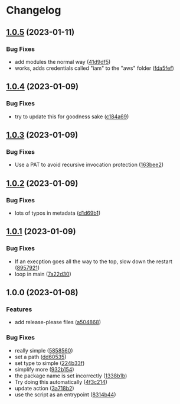 # Changelog

## [1.0.5](https://github.com/pcn/windmill-eks-iam-helper/compare/v1.0.4...v1.0.5) (2023-01-11)


### Bug Fixes

* add modules the normal way ([41d9df5](https://github.com/pcn/windmill-eks-iam-helper/commit/41d9df52a3f2b645934621c937b88a528a815266))
* works, adds credentials called "iam" to the "aws" folder ([fda5fef](https://github.com/pcn/windmill-eks-iam-helper/commit/fda5fef133a4578d79fbf7754c0f72090a7c8553))

## [1.0.4](https://github.com/pcn/windmill-eks-iam-helper/compare/v1.0.3...v1.0.4) (2023-01-09)


### Bug Fixes

* try to update this for goodness sake ([c184a69](https://github.com/pcn/windmill-eks-iam-helper/commit/c184a6992b093c4a780f0561ccbf1790e29a05fe))

## [1.0.3](https://github.com/pcn/windmill-eks-iam-helper/compare/v1.0.2...v1.0.3) (2023-01-09)


### Bug Fixes

* Use a PAT to avoid recursive invocation protection ([163bee2](https://github.com/pcn/windmill-eks-iam-helper/commit/163bee2d5522a46b55df5cf687241e70ea462dc7))

## [1.0.2](https://github.com/pcn/windmill-eks-iam-helper/compare/v1.0.1...v1.0.2) (2023-01-09)


### Bug Fixes

* lots of typos in metadata ([d1d69b1](https://github.com/pcn/windmill-eks-iam-helper/commit/d1d69b1363f4d02c75c7531e147a10a915fd77f3))

## [1.0.1](https://github.com/pcn/windmill-eks-iam-helper/compare/v1.0.0...v1.0.1) (2023-01-09)


### Bug Fixes

* If an execption goes all the way to the top, slow down the restart ([8957921](https://github.com/pcn/windmill-eks-iam-helper/commit/8957921d8b6d78eff0653edc922f6c3fa6fb88d8))
* loop in main ([7a22d30](https://github.com/pcn/windmill-eks-iam-helper/commit/7a22d308ccd960e9d474b15eed4f0eee16a16787))

## 1.0.0 (2023-01-08)


### Features

* add release-please files ([a504868](https://github.com/pcn/windmill-eks-iam-helper/commit/a504868f118a45810954ddc0681cd28eed869fb6))


### Bug Fixes

* really simple ([5858560](https://github.com/pcn/windmill-eks-iam-helper/commit/5858560c75db070d3aa9eb6c9d10b634479689b3))
* set a path ([dd60535](https://github.com/pcn/windmill-eks-iam-helper/commit/dd605357a034df6bf52b4701946eb42ee84d1df4))
* set type to simple ([224b33f](https://github.com/pcn/windmill-eks-iam-helper/commit/224b33f94e877da4a69b9dd8c908bdcb0547c7e5))
* simplify more ([932b154](https://github.com/pcn/windmill-eks-iam-helper/commit/932b15457b9c10a6d906b1e9813ca642e04f0d4a))
* the package name is set incorrectly ([1338b1b](https://github.com/pcn/windmill-eks-iam-helper/commit/1338b1b79c2a3d79e5fc577f573addb047b25e9a))
* Try doing this automatically ([4f3c214](https://github.com/pcn/windmill-eks-iam-helper/commit/4f3c214fc9822601d6be5d1e26fbefbf8c89b509))
* update action ([3a718b2](https://github.com/pcn/windmill-eks-iam-helper/commit/3a718b2a22cbd39d302f876576870940e12307ef))
* use the script as an entrypoint ([8314b44](https://github.com/pcn/windmill-eks-iam-helper/commit/8314b44d7d0cdc7684d516fb0b9859bf971b9197))
